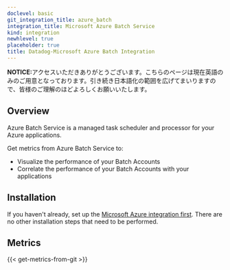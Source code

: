 ```yaml
---
doclevel: basic
git_integration_title: azure_batch
integration_title: Microsoft Azure Batch Service
kind: integration
newhlevel: true
placeholder: true
title: Datadog-Microsoft Azure Batch Integration
---
```


<div class='alert alert-info'><strong>NOTICE:</strong>アクセスいただきありがとうございます。こちらのページは現在英語のみのご用意となっております。引き続き日本語化の範囲を広げてまいりますので、皆様のご理解のほどよろしくお願いいたします。</div>



## Overview
Azure Batch Service is a managed task scheduler and processor for your Azure applications.

Get metrics from Azure Batch Service to:

* Visualize the performance of your Batch Accounts
* Correlate the performance of your Batch Accounts with your applications

## Installation

If you haven't already, set up the [Microsoft Azure integration first](/integrations/azure). There are no other installation steps that need to be performed.

## Metrics

{{< get-metrics-from-git >}}
